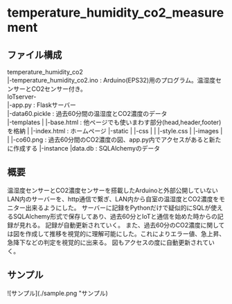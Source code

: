 # temperature_humidity_co2_measurement
## ファイル構成
temperature_humidity_co2  
  |-temperature_humidity_co2.ino : Arduino(EPS32)用のプログラム。温湿度センサーとCO2センサー付き。  
IoTserver-  
  |-app.py : Flaskサーバー  
  |-data60.pickle : 過去60分間の温湿度とCO2濃度のデータ  
  |-templates
  |  |-base.html : 他ページでも使いまわす部分(head,header,footer)を格納
  |  |-index.html : ホームページ
  |-static
  |  |-css
  |  |  |-style.css
  |  |-images
  |  |  |-co60.png : 過去60分間のCO2濃度の図、app.py内でアクセスがあると新たに作成する
  |-instance
    |data.db : SQLAlchemyのデータ

## 概要
温湿度センサーとCO2濃度センサーを搭載したArduinoと外部公開していないLAN内のサーバーを、http通信で繋ぎ、LAN内から自室の温湿度とCO2濃度をモニター出来るようにした。
サーバーに記録をPythonだけで疑似的にSQLが使えるSQLAlchemy形式で保存してあり、過去60分とIoTと通信を始めた時からの記録が見れる。
記録が自動更新されていく。
また、過去60分のCO2濃度に関しては図を作成して推移を視覚的に理解可能にした。これによりエラー値、急上昇、急降下などの判定を視覚的に出来る。
図もアクセスの度に自動更新されていく。

## サンプル
![サンプル](./sample.png "サンプル)
